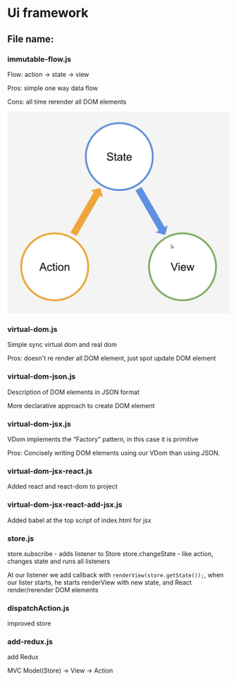 # Ui framework

## File name:

### immutable-flow.js

Flow: action -> state -> view

Pros: simple one way data flow

Cons: all time rerender all DOM elements

![immutable-flow](./immutable-flow.png)

### virtual-dom.js

Simple sync virtual dom and real dom

Pros: doesn't re render all DOM element, just spot update DOM element

### virtual-dom-json.js

Description of DOM elements in JSON format

More declarative approach to create DOM element

### virtual-dom-jsx.js

VDom implements the “Factory” pattern, in this case it is primitive

Pros: Concisely writing DOM elements using our VDom than using JSON.

### virtual-dom-jsx-react.js

Added react and react-dom to project

### virtual-dom-jsx-react-add-jsx.js

Added babel at the top script of index.html for jsx

### store.js

store.subscribe - adds listener to Store
store.changeState - like action, changes state and runs all listeners

At our listener we add callback with `renderView(store.getState());`, when our lister starts, he starts renderView with new state, and React render/rerender DOM elements

### dispatchAction.js

improved store

### add-redux.js

add Redux

MVC Model(Store) -> View -> Action
